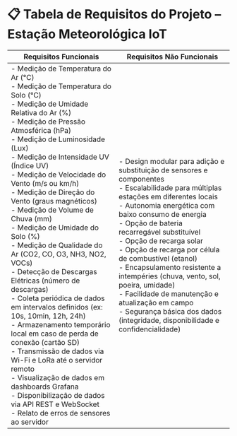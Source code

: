 # 📋 Tabela de Requisitos do Projeto – Estação Meteorológica IoT

| Requisitos Funcionais | Requisitos Não Funcionais |
|------------------------|---------------------------|
| - Medição de Temperatura do Ar (°C)<br>- Medição de Temperatura do Solo (°C)<br>- Medição de Umidade Relativa do Ar (%)<br>- Medição de Pressão Atmosférica (hPa)<br>- Medição de Luminosidade (Lux)<br>- Medição de Intensidade UV (Índice UV)<br>- Medição de Velocidade do Vento (m/s ou km/h)<br>- Medição de Direção do Vento (graus magnéticos)<br>- Medição de Volume de Chuva (mm)<br>- Medição de Umidade do Solo (%)<br>- Medição de Qualidade do Ar (CO2, CO, O3, NH3, NO2, VOCs)<br>- Detecção de Descargas Elétricas (número de descargas)<br>- Coleta periódica de dados em intervalos definidos (ex: 10s, 10min, 12h, 24h)<br>- Armazenamento temporário local em caso de perda de conexão (cartão SD)<br>- Transmissão de dados via Wi-Fi e LoRa até o servidor remoto<br>- Visualização de dados em dashboards Grafana<br>- Disponibilização de dados via API REST e WebSocket<br>- Relato de erros de sensores ao servidor | - Design modular para adição e substituição de sensores e componentes<br>- Escalabilidade para múltiplas estações em diferentes locais<br>- Autonomia energética com baixo consumo de energia<br>- Opção de bateria recarregável substituível<br>- Opção de recarga solar<br>- Opção de recarga por célula de combustível (etanol)<br>- Encapsulamento resistente a intempéries (chuva, vento, sol, poeira, umidade)<br>- Facilidade de manutenção e atualização em campo<br>- Segurança básica dos dados (integridade, disponibilidade e confidencialidade) |
